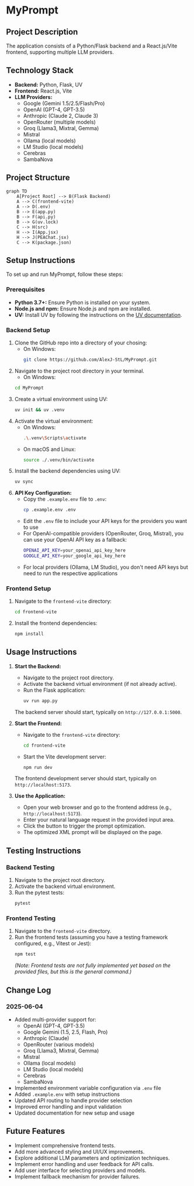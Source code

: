 # MyPrompt

## Project Description

The application consists of a Python/Flask backend and a React.js/Vite frontend, supporting multiple LLM providers.

## Technology Stack

*   **Backend:** Python, Flask, UV
*   **Frontend:** React.js, Vite
*   **LLM Providers:**
    - Google (Gemini 1.5/2.5/Flash/Pro)
    - OpenAI (GPT-4, GPT-3.5)
    - Anthropic (Claude 2, Claude 3)
    - OpenRouter (multiple models)
    - Groq (Llama3, Mixtral, Gemma)
    - Mistral
    - Ollama (local models)
    - LM Studio (local models)
    - Cerebras
    - SambaNova

## Project Structure

```mermaid
graph TD
    A[Project Root] --> B(Flask Backend)
    A --> C(frontend-vite)
    A --> D(.env)
    B --> E(app.py)
    B --> F(api.py)
    B --> G(uv.lock)
    C --> H(src)
    H --> I(App.jsx)
    H --> J(PEAChat.jsx)
    C --> K(package.json)
```

## Setup Instructions

To set up and run MyPrompt, follow these steps:

### Prerequisites

*   **Python 3.7+:** Ensure Python is installed on your system.
*   **Node.js and npm:** Ensure Node.js and npm are installed.
*   **UV:** Install UV by following the instructions on the [UV documentation](https://github.com/astral-sh/uv).

### Backend Setup

1.  Clone the GitHub repo into a directory of your chosing:
    * On Windows:
        ```bash
        git clone https://github.com/AlexJ-StL/MyPrompt.git
        ```
2.  Navigate to the project root directory in your terminal.
    * On Windows:
    ```bash
    cd MyPrompt
    ```
3.  Create a virtual environment using UV:
    ```bash
    uv init && uv .venv
    ```
4.  Activate the virtual environment:
    *   On Windows:
        ```bash
        .\.venv\Scripts\activate
        ```
    *   On macOS and Linux:
        ```bash
        source ./.venv/bin/activate
        ```
5.  Install the backend dependencies using UV:
    ```bash
    uv sync
    ```
6.  **API Key Configuration:**
    - Copy the `.example.env` file to `.env`:
      ```bash
      cp .example.env .env
      ```
    - Edit the `.env` file to include your API keys for the providers you want to use
    - For OpenAI-compatible providers (OpenRouter, Groq, Mistral), you can use your OpenAI API key as a fallback:
      ```bash
      OPENAI_API_KEY=your_openai_api_key_here
      GOOGLE_API_KEY=your_google_api_key_here
      ```
    - For local providers (Ollama, LM Studio), you don't need API keys but need to run the respective applications

### Frontend Setup

1.  Navigate to the `frontend-vite` directory:
    ```bash
    cd frontend-vite
    ```
2.  Install the frontend dependencies:
    ```bash
    npm install
    ```

## Usage Instructions

1.  **Start the Backend:**
    *   Navigate to the project root directory.
    *   Activate the backend virtual environment (if not already active).
    *   Run the Flask application:
        ```bash
        uv run app.py
        ```
    The backend server should start, typically on `http://127.0.0.1:5000`.

2.  **Start the Frontend:**
    *   Navigate to the `frontend-vite` directory:
        ```bash
        cd frontend-vite
        ```
    *   Start the Vite development server:
        ```bash
        npm run dev
        ```
    The frontend development server should start, typically on `http://localhost:5173`.

3.  **Use the Application:**
    *   Open your web browser and go to the frontend address (e.g., `http://localhost:5173`).
    *   Enter your natural language request in the provided input area.
    *   Click the button to trigger the prompt optimization.
    *   The optimized XML prompt will be displayed on the page.

## Testing Instructions

### Backend Testing

1.  Navigate to the project root directory.
2.  Activate the backend virtual environment.
3.  Run the pytest tests:
    ```bash
    pytest
    ```

### Frontend Testing

1.  Navigate to the `frontend-vite` directory.
2.  Run the frontend tests (assuming you have a testing framework configured, e.g., Vitest or Jest):
    ```bash
    npm test
    ```
    *(Note: Frontend tests are not fully implemented yet based on the provided files, but this is the general command.)*

## Change Log

### 2025-06-04
* Added multi-provider support for:
  - OpenAI (GPT-4, GPT-3.5)
  - Google Gemini (1.5, 2.5, Flash, Pro)
  - Anthropic (Claude)
  - OpenRouter (various models)
  - Groq (Llama3, Mixtral, Gemma)
  - Mistral
  - Ollama (local models)
  - LM Studio (local models)
  - Cerebras
  - SambaNova
* Implemented environment variable configuration via `.env` file
* Added `.example.env` with setup instructions
* Updated API routing to handle provider selection
* Improved error handling and input validation
* Updated documentation for new setup and usage

## Future Features

*   Implement comprehensive frontend tests.
*   Add more advanced styling and UI/UX improvements.
*   Explore additional LLM parameters and optimization techniques.
*   Implement error handling and user feedback for API calls.
*   Add user interface for selecting providers and models.
*   Implement fallback mechanism for provider failures.
